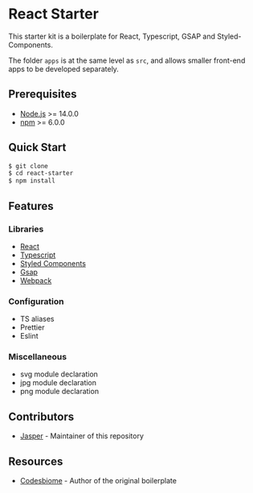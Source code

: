# React Starter

This starter kit is a boilerplate for React, Typescript, GSAP and Styled-Components.

The folder `apps` is at the same level as `src`, and allows smaller front-end apps to be developed separately.

## Prerequisites

- [Node.js](https://nodejs.org/en/) >= 14.0.0
- [npm](https://www.npmjs.com/) >= 6.0.0

## Quick Start

```bash
$ git clone
$ cd react-starter
$ npm install

```

## Features

### Libraries

- [React](https://reactjs.org/)
- [Typescript](https://www.typescriptlang.org/)
- [Styled Components](https://styled-components.com/)
- [Gsap](https://greensock.com/gsap/)
- [Webpack](https://webpack.js.org/)

### Configuration

- TS aliases
- Prettier
- Eslint

### Miscellaneous

- svg module declaration
- jpg module declaration
- png module declaration

## Contributors

- [Jasper](https://github.com/samboosa5k) - Maintainer of this repository

## Resources

- [Codesbiome](https://codesbiome.com/) - Author of the original boilerplate
